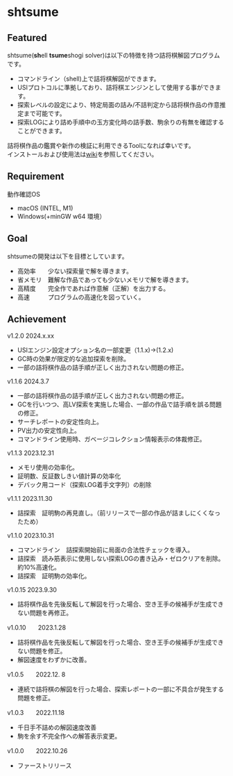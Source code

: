 #  shtsume
##  Featured
shtsume(**sh**ell **tsume**shogi solver)は以下の特徴を持つ詰将棋解図プログラムです。  
* コマンドライン（shell)上で詰将棋解図ができます。  
* USIプロトコルに準拠しており、詰将棋エンジンとして使用する事ができます。   
* 探索レベルの設定により、特定局面の詰み/不詰判定から詰将棋作品の作意推定まで可能です。  
* 探索LOGにより詰め手順中の玉方変化時の詰手数、駒余りの有無を確認することができます。

詰将棋作品の鑑賞や新作の検証に利用できるToolになれば幸いです。   
インストールおよび使用法は[wiki](https://github.com/hkijin/shtsume/wiki)を参照してください。  

##  Requirement  
動作確認OS  
* macOS (INTEL, M1) 
* Windows(+minGW w64 環境）  

##  Goal
shtsumeの開発は以下を目標としています。  
* 高効率　　少ない探索量で解を導きます。    
* 省メモリ　難解な作品であっても少ないメモリで解を導きます。  
* 高精度　　完全作であれば作意解（正解）を出力する。  
* 高速　　　プログラムの高速化を図っていく。 

##  Achievement

v1.2.0   2024.x.xx
* USIエンジン設定オプション名の一部変更（1.1.x)->(1.2.x)
* GC時の効果が限定的な追加探索を削除。
* 一部の詰将棋作品の詰手順が正しく出力されない問題の修正。

v1.1.6   2024.3.7  
* 一部の詰将棋作品の詰手順が正しく出力されない問題の修正。  
* GCを行いつつ、高LV探索を実施した場合、一部の作品で詰手順を誤る問題の修正。  
* サーチレポートの安定性向上。  
* PV出力の安定性向上。  
* コマンドライン使用時、ガベージコレクション情報表示の体裁修正。  

v1.1.3   2023.12.31  
* メモリ使用の効率化。  
* 証明数、反証数しきい値計算の効率化  
* デバック用コード（探索LOG着手文字列）の削除  

v1.1.1   2023.11.30    
* 詰探索　証明駒の再見直し。（前リリースで一部の作品が詰ましにくくなったため）  

v1.1.0   2023.10.31  
* コマンドライン　詰探索開始前に局面の合法性チェックを導入。  
* 詰探索　読み筋表示に使用しない探索LOGの書き込み・ゼロクリアを削除。約10%高速化。  
* 詰探索　証明駒の効率化。  

v1.0.15  2023.9.30  
* 詰将棋作品を先後反転して解図を行った場合、空き王手の候補手が生成できない問題を再修正。  

v1.0.10　　2023.1.28  
* 詰将棋作品を先後反転して解図を行った場合、空き王手の候補手が生成できない問題を修正。  
* 解図速度をわずかに改善。  

v1.0.5　　2022.12. 8  
* 連続で詰将棋の解図を行った場合、探索レポートの一部に不具合が発生する問題を修正。  
  
v1.0.3　　2022.11.18  
* 千日手不詰めの解図速度改善  
* 駒を余す不完全作への解答表示変更。 
 
v1.0.0　　2022.10.26  
* ファーストリリース  　　

